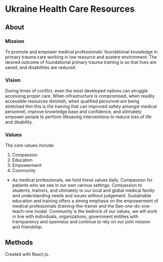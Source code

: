 # Ukraine Health Care Resources

## About

### Mission

To promote and empower medical professionals’ foundational knowledge in primary trauma care working in low resource and austere environment. The desired outcome of foundational primary trauma training is so that lives are saved, and disabilities are reduced.

### Vision

During times of conflict, even the most developed nations can struggle accessing proper care. When infrastructure is compromised, when readily accessible resources diminish, when qualified personnel are being stretched thin this is the training that can improved safety amongst medical personnel, improve knowledge base and confidence, and ultimately empower people to perform lifesaving interventions to reduce loss of life and disability.

### Values

The core values include:

1. Compassion
2. Education
3. Empowerment
4. Community

- As medical professionals, we hold these values daily. Compassion for patients who we see in our own various settings. Compassion to students, trainers, and ultimately to our local and global medical family and understanding needs and issues without judgement. Sustainable education and training offers a strong emphasis on the empowerment of medical professionals (training-the-trainer and the See-one-do-one-teach-one model. Community is the bedrock of our values, we will work in line with individuals, organizations, government entities with transparency and openness and continue to rely on our joint mission and friendship.

## Methods

Created with React.js.
